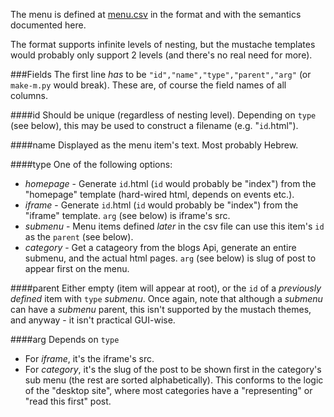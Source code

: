 The menu is defined at [menu.csv](https://github.com/thedod/m.no2bio.org/blob/master/menu.csv) in the format and with the semantics documented here.

The format supports infinite levels of nesting, but the mustache templates would probably only support 2 levels (and there's no real need for more).

###Fields
The first line *has* to be `"id","name","type","parent","arg"` (or `make-m.py` would break).
These are, of course the field names of all columns.

####id
Should be unique (regardless of nesting level).
Depending on `type` (see below), this may be used to construct a filename (e.g. "`id`.html").

####name
Displayed as the menu item's text. Most probably Hebrew.

####type
One of the following options:
* *homepage* - Generate `id`.html (`id` would probably be "index") from the "homepage" template (hard-wired html, depends on events etc.).
* *iframe* - Generate `id`.html (`id` would probably be "index") from the "iframe" template. `arg` (see below) is iframe's src.
* *submenu* - Menu items defined *later* in the csv file can use this item's `id` as the `parent` (see below).
* *category* - Get a catageory from the blogs Api, generate an entire submenu, and the actual html pages. `arg` (see below) is slug of post to appear first on the menu.

####parent
Either empty (item will appear at root), or the `id` of a *previously defined* item with `type` *submenu*. Once again, note that although a *submenu* can have a *submenu* parent, this isn't supported by the mustach themes, and anyway - it isn't practical GUI-wise.

####arg
Depends on `type`

* For *iframe*, it's the iframe's src.
* For *category*, it's the slug of the post to be shown first in the category's sub menu (the rest are sorted alphabetically). This conforms to the logic of the "desktop site", where most categories have a "representing" or "read this first" post.

